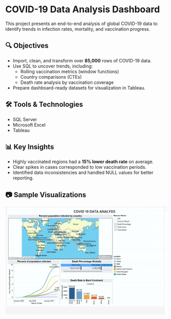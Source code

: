 # COVID-19 Data Analysis Dashboard

This project presents an end-to-end analysis of global COVID-19 data to identify trends in infection rates, mortality, and vaccination progress.

## 🔍 Objectives
- Import, clean, and transform over **85,000** rows of COVID-19 data.
- Use SQL to uncover trends, including:
  - Rolling vaccination metrics (window functions)
  - Country comparisons (CTEs)
  - Death rate analysis by vaccination coverage
- Prepare dashboard-ready datasets for visualization in Tableau.

## 🛠 Tools & Technologies
- SQL Server
- Microsoft Excel
- Tableau

## 📊 Key Insights
- Highly vaccinated regions had a **15% lower death rate** on average.
- Clear spikes in cases corresponded to low vaccination periods.
- Identified data inconsistencies and handled NULL values for better reporting.

## 📷 Sample Visualizations
![Covid Dashboard](Covid_dashboard.png)


